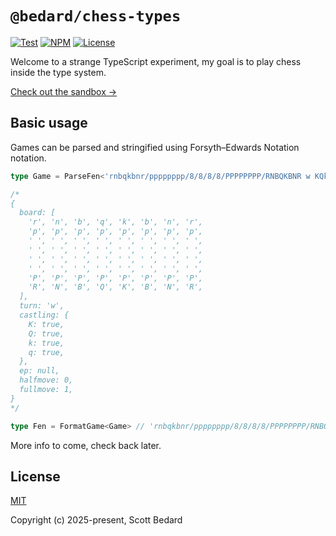 # `@bedard/chess-types`

[![Test](https://github.com/scottbedard/type-chess/actions/workflows/test.yml/badge.svg)](https://github.com/scottbedard/type-chess/actions/workflows/test.yml)
[![NPM](https://img.shields.io/npm/v/%40bedard%2Fchess-types)](https://www.npmjs.com/package/@bedard/chess-types)
[![License](https://img.shields.io/badge/license-MIT-blue)](https://github.com/scottbedard/chess-types/blob/main/LICENSE)

Welcome to a strange TypeScript experiment, my goal is to play chess inside the type system.

[Check out the sandbox &rarr;](https://www.typescriptlang.org/play/?noErrorTruncation=true#code/PQKhCgAIUgBAjApgEwIYCdnAMYAtEDOBAtAC4CeADoVDLZLqaZQQFzDADmAlqbgK7wAdNgD2AW2AExTJGkw58RMlRrRg4cN3GVR6UpArVIAbyiQAgpUoAbcgFlRAN0QBVAHYFUAM0QAacwBhJQJ4UQxkAMhIQP50dER3UkcXAg8vXyjIAEkCYMRsAGss3IAVXATUUkSULIAFDAJEADFErIB5bGx+Sm4UACFyLObud2QAaVHOYb1xKoBxVHF-cABfSG90CUgAcgQUCMVCEiNCHc0OSGxK6shUSHdEAHdITiXEcFPIReXIAF5IA10E1Wu4ADw7dDueAAR0K8Hc6GA1hRKOAAA4MVjMXVcXjccAAEoAOX6AEVxv1iYTIC9xmTCjDIMRIAAGSAARh2AD4LsBXogDLoCLxuKJPJBRF0en1kJB4OQ7ldRDY9J9VJB+jZUEV-pBOt1egNyGCfv5dvAeerjAB1XC8RB6g0y42m95+XZPK3gS6cQV3Gw2K5xBJJSDiZyED2IFzuSWPAiGXBVcOoRUJAj8GwGUaQJo2bzEPAFQrWx0pQjpHyOgGxeKJZKRtKeatu5a8n387yjOX3QpTeWKsSq9BlzXaoqTdycPUjMZTzht807S0dy7VAg57yvd6QbiJ3PFooevSQYWi8V7xN8G41ZBj-K6gG5R+FJe8r4AUQALGUKogqjvQY7QdPU-1vR5kCXD0dkQb8dhgr0135N5llsNMrzzUhuEDPc4z4R0nj0QoCA9eB+BzAwnhwoMbG4QpEDsSBVVEQpmPox0+H3IQeM7TtDA1OtQ1IM09TqbUTTND0AG1YIAJjghDIB4oQAF1eXXDViUQAAPRsXD1T8nFQGx+EAsEhIbM0NI0S5UDGZUklGMzA0VVBkGQAcAANtL0isvMMURIC8yykjNALSCC9C3LeUZNyTR0xB0HDEFHfjvFPdxRBefAEjuPKCAkR14FQEVsHDSNIF0pZbCjCqDOQKVryCpLEBUsdPzkn89SsWwHEjKtfGg3ZEAU+CPw1T8AHZPwAVh66w7ArQbEDBTqfxgxApsQWarS+eYOWaABmBa+uWlshumuaYM4DlvCOvaNX6dFAgANlOpaBou1aDuOmD4HRbBXse4xmg5QJvw+-qXBWsFnremDvA5bBxr5SAnD6F4CPlcJMEgfgRWnYL8iIMIIjBFTuS8sdslIEzuHs0TaxCMnMDBMGIeQ9HMY2LZxHlCdCh2RNqGBahsGwgzqL4JVvG1GdIo2OjKASnGIhpum6MZ95mmV6g5WZ45Wagjnvw9Uh0H4RAue7dwTLsD1N3QKZuG8RVsdQ4qdTYxX7l8dwx1BWdZgWd52fB78OyAA)

## Basic usage

Games can be parsed and stringified using Forsyth–Edwards Notation notation.

```ts
type Game = ParseFen<'rnbqkbnr/pppppppp/8/8/8/8/PPPPPPPP/RNBQKBNR w KQkq - 0 1'>

/*
{
  board: [
    'r', 'n', 'b', 'q', 'k', 'b', 'n', 'r',
    'p', 'p', 'p', 'p', 'p', 'p', 'p', 'p',
    ' ', ' ', ' ', ' ', ' ', ' ', ' ', ' ',
    ' ', ' ', ' ', ' ', ' ', ' ', ' ', ' ',
    ' ', ' ', ' ', ' ', ' ', ' ', ' ', ' ',
    ' ', ' ', ' ', ' ', ' ', ' ', ' ', ' ',
    'P', 'P', 'P', 'P', 'P', 'P', 'P', 'P',
    'R', 'N', 'B', 'Q', 'K', 'B', 'N', 'R',
  ],
  turn: 'w',
  castling: {
    K: true,
    Q: true,
    k: true,
    q: true,
  },
  ep: null,
  halfmove: 0,
  fullmove: 1,
}
*/

type Fen = FormatGame<Game> // 'rnbqkbnr/pppppppp/8/8/8/8/PPPPPPPP/RNBQKBNR w KQkq - 0 1'
```

More info to come, check back later.

## License

[MIT](https://github.com/scottbedard/chess-types/blob/main/LICENSE)

Copyright (c) 2025-present, Scott Bedard
